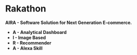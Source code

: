 # Rakathon
<b>AIRA - Software Solution for Next Generation E-commerce.<b><br>
<ul>
  <li><b>A </b>- Analytical Dashboard</li>
  <li><b>I </b>- Image Based</li>
  <li><b>R </b>- Recommender</li>
  <li><b>A </b>- Alexa Skill</li>
</ul>

  
